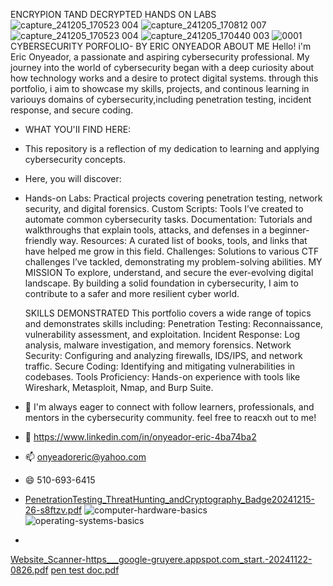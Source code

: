 ENCRYPION TAND DECRYPTED HANDS ON LABS 
![capture_241205_170523 004](https://github.com/user-attachments/assets/b6319120-a937-4966-b41e-892ea494b8b7)
![capture_241205_170812 007](https://github.com/user-attachments/assets/ad211e9e-c9db-4dbb-a5b3-9f659b454db5)
![capture_241205_170523 004](https://github.com/user-attachments/assets/8cf35373-cd73-4214-9457-a1dcc2218cbd)
![capture_241205_170440 003](https://github.com/user-attachments/assets/3a09b9d9-8859-4c4e-9dab-b6c67c6ae813)
![0001](https://github.com/user-attachments/assets/92fa5951-bacf-408f-861c-03c6808bc670)
CYBERSECURITY PORFOLIO- BY
ERIC ONYEADOR
ABOUT ME
Hello! i'm Eric Onyeador, a passionate and aspiring cybersecurity professional. My journey into the world of cybersecurity began with a deep curiosity about how technology works and 
a desire to protect digital systems. through this portfolio, i aim to showcase my skills, projects, and continous learning in variouys domains of cybersecurity,including penetration testing,
incident response, and secure coding.

- WHAT YOU'II FIND HERE:
- This repository is a reflection of my dedication to learning and applying cybersecurity concepts.
- Here, you will discover:
- Hands-on Labs: Practical projects covering penetration testing, network security, and digital forensics.
Custom Scripts: Tools I’ve created to automate common cybersecurity tasks.
Documentation: Tutorials and walkthroughs that explain tools, attacks, and defenses in a beginner-friendly way.
Resources: A curated list of books, tools, and links that have helped me grow in this field.
Challenges: Solutions to various CTF challenges I’ve tackled, demonstrating my problem-solving abilities.
  MY MISSION
To explore, understand, and secure the ever-evolving digital landscape. By building a solid foundation in cybersecurity, I aim to contribute to a safer and more resilient cyber world.

  SKILLS DEMONSTRATED 
This portfolio covers a wide range of topics and demonstrates skills including:
Penetration Testing: Reconnaissance, vulnerability assessment, and exploitation.
Incident Response: Log analysis, malware investigation, and memory forensics.
Network Security: Configuring and analyzing firewalls, IDS/IPS, and network traffic.
Secure Coding: Identifying and mitigating vulnerabilities in codebases.
Tools Proficiency: Hands-on experience with tools like Wireshark, Metasploit, Nmap, and Burp Suite.

- 🌱 I'm always eager to connect with follow learners, professionals, and mentors in the cybersecurity community. feel free to reacxh out to me! 
- 💞️ https://www.linkedin.com/in/onyeador-eric-4ba74ba2
- 📫 onyeadoreric@yahoo.com
- 😄 510-693-6415
- [PenetrationTesting_ThreatHunting_andCryptography_Badge20241215-26-s8ftzv.pdf](https://github.com/user-attachments/files/18138595/PenetrationTesting_ThreatHunting_andCryptography_Badge20241215-26-s8ftzv.pdf)
![computer-hardware-basics](https://github.com/user-attachments/assets/dbc0b9d1-1bc8-44f5-96bd-cca6e9a8b6d9)
![operating-systems-basics](https://github.com/user-attachments/assets/c290c5ea-3dcf-42f2-914a-35da637465fc)

- 
[Website_Scanner-https___google-gruyere.appspot.com_start.-20241122-0826.pdf](https://github.com/user-attachments/files/17928862/Website_Scanner-https___google-gruyere.appspot.com_start.-20241122-0826.pdf)
[pen test doc.pdf](https://github.com/user-attachments/files/17928853/pen.test.doc.pdf)


